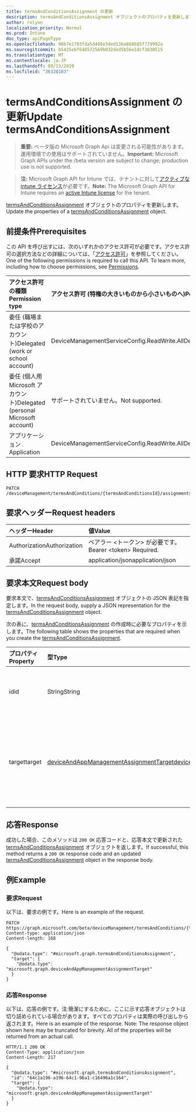 ```yaml
---
title: termsAndConditionsAssignment の更新
description: termsAndConditionsAssignment オブジェクトのプロパティを更新します。
author: rolyon
localization_priority: Normal
ms.prod: Intune
doc_type: apiPageType
ms.openlocfilehash: 98b7e1703fda5d408e34ed13ba868685f779992a
ms.sourcegitcommit: b5425ebf648572569b032ded5b56e1dcf3830515
ms.translationtype: MT
ms.contentlocale: ja-JP
ms.lasthandoff: 08/13/2019
ms.locfileid: "36328103"
---
```

# <a name="update-termsandconditionsassignment"></a><span data-ttu-id="ae43a-103">termsAndConditionsAssignment の更新</span><span class="sxs-lookup"><span data-stu-id="ae43a-103">Update termsAndConditionsAssignment</span></span>

> <span data-ttu-id="ae43a-104">**重要:** ベータ版の Microsoft Graph Api は変更される可能性があります。運用環境での使用はサポートされていません。</span><span class="sxs-lookup"><span data-stu-id="ae43a-104">**Important:** Microsoft Graph APIs under the /beta version are subject to change; production use is not supported.</span></span>

> <span data-ttu-id="ae43a-105">**注:** Microsoft Graph API for Intune では、テナントに対して[アクティブな intune ライセンス](https://go.microsoft.com/fwlink/?linkid=839381)が必要です。</span><span class="sxs-lookup"><span data-stu-id="ae43a-105">**Note:** The Microsoft Graph API for Intune requires an [active Intune license](https://go.microsoft.com/fwlink/?linkid=839381) for the tenant.</span></span>

<span data-ttu-id="ae43a-106">[termsAndConditionsAssignment](../resources/intune-companyterms-termsandconditionsassignment.md) オブジェクトのプロパティを更新します。</span><span class="sxs-lookup"><span data-stu-id="ae43a-106">Update the properties of a [termsAndConditionsAssignment](../resources/intune-companyterms-termsandconditionsassignment.md) object.</span></span>

## <a name="prerequisites"></a><span data-ttu-id="ae43a-107">前提条件</span><span class="sxs-lookup"><span data-stu-id="ae43a-107">Prerequisites</span></span>
<span data-ttu-id="ae43a-p101">この API を呼び出すには、次のいずれかのアクセス許可が必要です。アクセス許可の選択方法などの詳細については、「[アクセス許可](/graph/permissions-reference)」を参照してください。</span><span class="sxs-lookup"><span data-stu-id="ae43a-p101">One of the following permissions is required to call this API. To learn more, including how to choose permissions, see [Permissions](/graph/permissions-reference).</span></span>

|<span data-ttu-id="ae43a-110">アクセス許可の種類</span><span class="sxs-lookup"><span data-stu-id="ae43a-110">Permission type</span></span>|<span data-ttu-id="ae43a-111">アクセス許可 (特権の大きいものから小さいものへ)</span><span class="sxs-lookup"><span data-stu-id="ae43a-111">Permissions (from most to least privileged)</span></span>|
|:---|:---|
|<span data-ttu-id="ae43a-112">委任 (職場または学校のアカウント)</span><span class="sxs-lookup"><span data-stu-id="ae43a-112">Delegated (work or school account)</span></span>|<span data-ttu-id="ae43a-113">DeviceManagementServiceConfig.ReadWrite.All</span><span class="sxs-lookup"><span data-stu-id="ae43a-113">DeviceManagementServiceConfig.ReadWrite.All</span></span>|
|<span data-ttu-id="ae43a-114">委任 (個人用 Microsoft アカウント)</span><span class="sxs-lookup"><span data-stu-id="ae43a-114">Delegated (personal Microsoft account)</span></span>|<span data-ttu-id="ae43a-115">サポートされていません。</span><span class="sxs-lookup"><span data-stu-id="ae43a-115">Not supported.</span></span>|
|<span data-ttu-id="ae43a-116">アプリケーション</span><span class="sxs-lookup"><span data-stu-id="ae43a-116">Application</span></span>|<span data-ttu-id="ae43a-117">DeviceManagementServiceConfig.ReadWrite.All</span><span class="sxs-lookup"><span data-stu-id="ae43a-117">DeviceManagementServiceConfig.ReadWrite.All</span></span>|

## <a name="http-request"></a><span data-ttu-id="ae43a-118">HTTP 要求</span><span class="sxs-lookup"><span data-stu-id="ae43a-118">HTTP Request</span></span>
<!-- {
  "blockType": "ignored"
}
-->
``` http
PATCH /deviceManagement/termsAndConditions/{termsAndConditionsId}/assignments/{termsAndConditionsAssignmentId}
```

## <a name="request-headers"></a><span data-ttu-id="ae43a-119">要求ヘッダー</span><span class="sxs-lookup"><span data-stu-id="ae43a-119">Request headers</span></span>
|<span data-ttu-id="ae43a-120">ヘッダー</span><span class="sxs-lookup"><span data-stu-id="ae43a-120">Header</span></span>|<span data-ttu-id="ae43a-121">値</span><span class="sxs-lookup"><span data-stu-id="ae43a-121">Value</span></span>|
|:---|:---|
|<span data-ttu-id="ae43a-122">Authorization</span><span class="sxs-lookup"><span data-stu-id="ae43a-122">Authorization</span></span>|<span data-ttu-id="ae43a-123">ベアラー &lt;トークン&gt; が必要です。</span><span class="sxs-lookup"><span data-stu-id="ae43a-123">Bearer &lt;token&gt; Required.</span></span>|
|<span data-ttu-id="ae43a-124">承諾</span><span class="sxs-lookup"><span data-stu-id="ae43a-124">Accept</span></span>|<span data-ttu-id="ae43a-125">application/json</span><span class="sxs-lookup"><span data-stu-id="ae43a-125">application/json</span></span>|

## <a name="request-body"></a><span data-ttu-id="ae43a-126">要求本文</span><span class="sxs-lookup"><span data-stu-id="ae43a-126">Request body</span></span>
<span data-ttu-id="ae43a-127">要求本文で、[termsAndConditionsAssignment](../resources/intune-companyterms-termsandconditionsassignment.md) オブジェクトの JSON 表記を指定します。</span><span class="sxs-lookup"><span data-stu-id="ae43a-127">In the request body, supply a JSON representation for the [termsAndConditionsAssignment](../resources/intune-companyterms-termsandconditionsassignment.md) object.</span></span>

<span data-ttu-id="ae43a-128">次の表に、[termsAndConditionsAssignment](../resources/intune-companyterms-termsandconditionsassignment.md) の作成時に必要なプロパティを示します。</span><span class="sxs-lookup"><span data-stu-id="ae43a-128">The following table shows the properties that are required when you create the [termsAndConditionsAssignment](../resources/intune-companyterms-termsandconditionsassignment.md).</span></span>

|<span data-ttu-id="ae43a-129">プロパティ</span><span class="sxs-lookup"><span data-stu-id="ae43a-129">Property</span></span>|<span data-ttu-id="ae43a-130">型</span><span class="sxs-lookup"><span data-stu-id="ae43a-130">Type</span></span>|<span data-ttu-id="ae43a-131">説明</span><span class="sxs-lookup"><span data-stu-id="ae43a-131">Description</span></span>|
|:---|:---|:---|
|<span data-ttu-id="ae43a-132">id</span><span class="sxs-lookup"><span data-stu-id="ae43a-132">id</span></span>|<span data-ttu-id="ae43a-133">String</span><span class="sxs-lookup"><span data-stu-id="ae43a-133">String</span></span>|<span data-ttu-id="ae43a-134">エンティティの一意識別子。</span><span class="sxs-lookup"><span data-stu-id="ae43a-134">Unique identifier of the entity.</span></span>|
|<span data-ttu-id="ae43a-135">target</span><span class="sxs-lookup"><span data-stu-id="ae43a-135">target</span></span>|[<span data-ttu-id="ae43a-136">deviceAndAppManagementAssignmentTarget</span><span class="sxs-lookup"><span data-stu-id="ae43a-136">deviceAndAppManagementAssignmentTarget</span></span>](../resources/intune-shared-deviceandappmanagementassignmenttarget.md)|<span data-ttu-id="ae43a-137">T & C ポリシーが割り当てられる、割り当て先です。</span><span class="sxs-lookup"><span data-stu-id="ae43a-137">Assignment target that the T&C policy is assigned to.</span></span>|



## <a name="response"></a><span data-ttu-id="ae43a-138">応答</span><span class="sxs-lookup"><span data-stu-id="ae43a-138">Response</span></span>
<span data-ttu-id="ae43a-139">成功した場合、このメソッドは `200 OK` 応答コードと、応答本文で更新された [termsAndConditionsAssignment](../resources/intune-companyterms-termsandconditionsassignment.md) オブジェクトを返します。</span><span class="sxs-lookup"><span data-stu-id="ae43a-139">If successful, this method returns a `200 OK` response code and an updated [termsAndConditionsAssignment](../resources/intune-companyterms-termsandconditionsassignment.md) object in the response body.</span></span>

## <a name="example"></a><span data-ttu-id="ae43a-140">例</span><span class="sxs-lookup"><span data-stu-id="ae43a-140">Example</span></span>

### <a name="request"></a><span data-ttu-id="ae43a-141">要求</span><span class="sxs-lookup"><span data-stu-id="ae43a-141">Request</span></span>
<span data-ttu-id="ae43a-142">以下は、要求の例です。</span><span class="sxs-lookup"><span data-stu-id="ae43a-142">Here is an example of the request.</span></span>
``` http
PATCH https://graph.microsoft.com/beta/deviceManagement/termsAndConditions/{termsAndConditionsId}/assignments/{termsAndConditionsAssignmentId}
Content-type: application/json
Content-length: 168

{
  "@odata.type": "#microsoft.graph.termsAndConditionsAssignment",
  "target": {
    "@odata.type": "microsoft.graph.deviceAndAppManagementAssignmentTarget"
  }
}
```

### <a name="response"></a><span data-ttu-id="ae43a-143">応答</span><span class="sxs-lookup"><span data-stu-id="ae43a-143">Response</span></span>
<span data-ttu-id="ae43a-p102">以下は、応答の例です。注:簡潔にするために、ここに示す応答オブジェクトは切り詰められている場合があります。すべてのプロパティは実際の呼び出しから返されます。</span><span class="sxs-lookup"><span data-stu-id="ae43a-p102">Here is an example of the response. Note: The response object shown here may be truncated for brevity. All of the properties will be returned from an actual call.</span></span>
``` http
HTTP/1.1 200 OK
Content-Type: application/json
Content-Length: 217

{
  "@odata.type": "#microsoft.graph.termsAndConditionsAssignment",
  "id": "64c1a196-a196-64c1-96a1-c16496a1c164",
  "target": {
    "@odata.type": "microsoft.graph.deviceAndAppManagementAssignmentTarget"
  }
}
```






